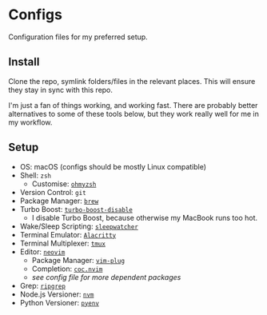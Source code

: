 # Configs

Configuration files for my preferred setup.

## Install

Clone the repo, symlink folders/files in the relevant places.
This will ensure they stay in sync with this repo.

I'm just a fan of things working, and working fast.
There are probably better alternatives to some of these tools below, but they work really well for me in my workflow.

## Setup

- OS: macOS (configs should be mostly Linux compatible)
- Shell: `zsh`
    - Customise: [`ohmyzsh`](https://github.com/ohmyzsh/ohmyzsh)
- Version Control: `git`
- Package Manager: [`brew`](https://brew.sh)
- Turbo Boost: [`turbo-boost-disable`](https://github.com/bradleymackey/turbo-boost-disable)
    - I disable Turbo Boost, because otherwise my MacBook runs too hot.
- Wake/Sleep Scripting: [`sleepwatcher`](https://formulae.brew.sh/formula/sleepwatcher)
- Terminal Emulator: [`Alacritty`](https://github.com/alacritty/alacritty)
- Terminal Multiplexer: [`tmux`](https://github.com/tmux/tmux/wiki)
- Editor: [`neovim`](https://neovim.io)
    - Package Manager: [`vim-plug`](https://github.com/junegunn/vim-plug)
    - Completion: [`coc.nvim`](https://github.com/neoclide/coc.nvim)
    - *see config file for more dependent packages*
- Grep: [`ripgrep`](https://github.com/BurntSushi/ripgrep)
- Node.js Versioner: [`nvm`](https://github.com/nvm-sh/nvm)
- Python Versioner: [`pyenv`](https://github.com/pyenv/pyenv)
